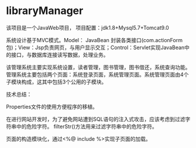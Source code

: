 # libraryManager

该项目是一个JavaWeb项目， 项目配置：jdk1.8+Mysql5.7+Tomcat9.0 

 系统设计基于MVC模式。Model： JavaBean 封装各类接口(com.actionForm包)；View：Jsp负责网页，与用户显示交互；Control：Servlet实现JavaBean中的接口，与数据库连接读写数据，处理业务。

该管理系统主要实现系统设置，读者管理，图书管理，图书借还，系统查询功能。管理系统主要包括两个页面：系统登录页面，系统管理页面。系统管理页面由4个子模块构成，这其中包括3个公用的子模块。

技术总结：

Properties文件的使用方便程序的移植。

在进行网站开发时，为了避免网站遭到SQL语句的注入式攻击，应该考虑到过滤字符串中的危险字符。 filterStr()方法用来过滤字符串中的危险字符。

页面的构造模块化，通过<%@ include %>实现子页面的加载。

